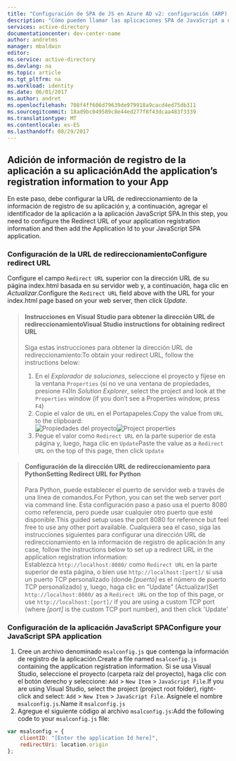 ```yaml
---
title: "Configuración de SPA de JS en Azure AD v2: configuración (ARP) | Microsoft Docs"
description: "Cómo pueden llamar las aplicaciones SPA de JavaScript a una API que requiera tokens de acceso mediante el punto de conexión de Azure Active Directory v2 (ARP)"
services: active-directory
documentationcenter: dev-center-name
author: andretms
manager: mbaldwin
editor: 
ms.service: active-directory
ms.devlang: na
ms.topic: article
ms.tgt_pltfrm: na
ms.workload: identity
ms.date: 06/01/2017
ms.author: andret
ms.openlocfilehash: 708f4ff606d79639de979918a9cacd4ed75db311
ms.sourcegitcommit: 18ad9bc049589c8e44ed277f8f43dcaa483f3339
ms.translationtype: MT
ms.contentlocale: es-ES
ms.lasthandoff: 08/29/2017
---
```

## <a name="add-the-applications-registration-information-to-your-app"></a><span data-ttu-id="5e9e9-103">Adición de información de registro de la aplicación a su aplicación</span><span class="sxs-lookup"><span data-stu-id="5e9e9-103">Add the application’s registration information to your App</span></span>

<span data-ttu-id="5e9e9-104">En este paso, debe configurar la URL de redireccionamiento de la información de registro de su aplicación y, a continuación, agregar el identificador de la aplicación a la aplicación JavaScript SPA.</span><span class="sxs-lookup"><span data-stu-id="5e9e9-104">In this step, you need to configure the Redirect URL of your application registration information and then add the Application Id to your JavaScript SPA application.</span></span>

### <a name="configure-redirect-url"></a><span data-ttu-id="5e9e9-105">Configuración de la URL de redireccionamiento</span><span class="sxs-lookup"><span data-stu-id="5e9e9-105">Configure redirect URL</span></span>

<span data-ttu-id="5e9e9-106">Configure el campo `Redirect URL` superior con la dirección URL de su página index.html basada en su servidor web y, a continuación, haga clic en *Actualizar*.</span><span class="sxs-lookup"><span data-stu-id="5e9e9-106">Configure the `Redirect URL` field above with the URL for your index.html page based on your web server, then click *Update*.</span></span>


> #### <a name="visual-studio-instructions-for-obtaining-redirect-url"></a><span data-ttu-id="5e9e9-107">Instrucciones en Visual Studio para obtener la dirección URL de redireccionamiento</span><span class="sxs-lookup"><span data-stu-id="5e9e9-107">Visual Studio instructions for obtaining redirect URL</span></span>
> <span data-ttu-id="5e9e9-108">Siga estas instrucciones para obtener la dirección URL de redireccionamiento:</span><span class="sxs-lookup"><span data-stu-id="5e9e9-108">To obtain your redirect URL, follow the instructions below:</span></span>
> 1.    <span data-ttu-id="5e9e9-109">En el *Explorador de soluciones*, seleccione el proyecto y fíjese en la ventana `Properties` (si no ve una ventana de propiedades, presione `F4`)</span><span class="sxs-lookup"><span data-stu-id="5e9e9-109">In *Solution Explorer*, select the project and look at the `Properties` window (if you don’t see a Properties window, press `F4`)</span></span>
> 2.    <span data-ttu-id="5e9e9-110">Copie el valor de `URL` en el Portapapeles:</span><span class="sxs-lookup"><span data-stu-id="5e9e9-110">Copy the value from `URL` to the clipboard:</span></span><br/> <span data-ttu-id="5e9e9-111">![Propiedades del proyecto](media/active-directory-singlepageapp-javascriptspa-configure/vs-project-properties-screenshot.png)</span><span class="sxs-lookup"><span data-stu-id="5e9e9-111">![Project properties](media/active-directory-singlepageapp-javascriptspa-configure/vs-project-properties-screenshot.png)</span></span><br />
> 3.    <span data-ttu-id="5e9e9-112">Pegue el valor como `Redirect URL` en la parte superior de esta página y, luego, haga clic en `Update`</span><span class="sxs-lookup"><span data-stu-id="5e9e9-112">Paste the value as a `Redirect URL` on the top of this page, then click `Update`</span></span>

<p/>

> #### <a name="setting-redirect-url-for-python"></a><span data-ttu-id="5e9e9-113">Configuración de la dirección URL de redireccionamiento para Python</span><span class="sxs-lookup"><span data-stu-id="5e9e9-113">Setting Redirect URL for Python</span></span>
> <span data-ttu-id="5e9e9-114">Para Python, puede establecer el puerto de servidor web a través de una línea de comandos.</span><span class="sxs-lookup"><span data-stu-id="5e9e9-114">For Python, you can set the web server port via command line.</span></span> <span data-ttu-id="5e9e9-115">Esta configuración paso a paso usa el puerto 8080 como referencia, pero puede usar cualquier otro puerto que esté disponible.</span><span class="sxs-lookup"><span data-stu-id="5e9e9-115">This guided setup uses the port 8080 for reference but feel free to use any other port available.</span></span> <span data-ttu-id="5e9e9-116">Cualquiera sea el caso, siga las instrucciones siguientes para configurar una dirección URL de redireccionamiento en la información de registro de aplicación:</span><span class="sxs-lookup"><span data-stu-id="5e9e9-116">In any case, follow the instructions below to set up a redirect URL in the application registration information:</span></span><br/>
> <span data-ttu-id="5e9e9-117">Establezca `http://localhost:8080/` como `Redirect URL` en la parte superior de esta página, o bien use `http://localhost:[port]/` si usa un puerto TCP personalizado (donde *[puerto]* es el número de puerto TCP personalizado) y, luego, haga clic en "Update" (Actualizar)</span><span class="sxs-lookup"><span data-stu-id="5e9e9-117">Set `http://localhost:8080/` as a `Redirect URL` on the top of this page, or use `http://localhost:[port]/` if you are using a custom TCP port (where *[port]* is the custom TCP port number), and then click 'Update'</span></span>

### <a name="configure-your-javascript-spa-application"></a><span data-ttu-id="5e9e9-118">Configuración de la aplicación JavaScript SPA</span><span class="sxs-lookup"><span data-stu-id="5e9e9-118">Configure your JavaScript SPA application</span></span>

1.  <span data-ttu-id="5e9e9-119">Cree un archivo denominado `msalconfig.js` que contenga la información de registro de la aplicación.</span><span class="sxs-lookup"><span data-stu-id="5e9e9-119">Create a file named `msalconfig.js` containing the application registration information.</span></span> <span data-ttu-id="5e9e9-120">Si se usa Visual Studio, seleccione el proyecto (carpeta raíz del proyecto), haga clic con el botón derecho y seleccione: `Add` > `New Item` > `JavaScript File`.</span><span class="sxs-lookup"><span data-stu-id="5e9e9-120">If you are using Visual Studio, select the project (project root folder), right-click and select: `Add` > `New Item` > `JavaScript File`.</span></span> <span data-ttu-id="5e9e9-121">Asígnele el nombre `msalconfig.js`.</span><span class="sxs-lookup"><span data-stu-id="5e9e9-121">Name it `msalconfig.js`</span></span>
2.  <span data-ttu-id="5e9e9-122">Agregue el siguiente código al archivo `msalconfig.js`:</span><span class="sxs-lookup"><span data-stu-id="5e9e9-122">Add the following code to your `msalconfig.js` file:</span></span>

```javascript
var msalconfig = {
    clientID: "[Enter the application Id here]",
    redirectUri: location.origin
};
``` 

